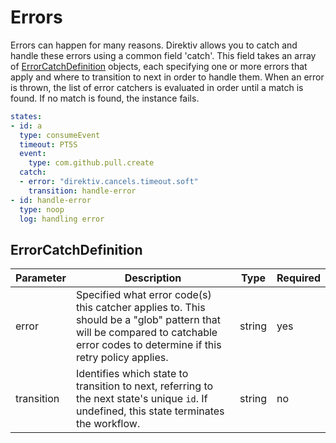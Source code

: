 # Errors

Errors can happen for many reasons. Direktiv allows you to catch and handle these errors using a common field 'catch'. This field takes an array of [ErrorCatchDefinition](#errorcatchdefinition) objects, each specifying one or more errors that apply and where to transition to next in order to handle them. When an error is thrown, the list of error catchers is evaluated in order until a match is found. If no match is found, the instance fails. 

```yaml
states:
- id: a
  type: consumeEvent
  timeout: PT5S
  event:
    type: com.github.pull.create
  catch: 
  - error: "direktiv.cancels.timeout.soft"
    transition: handle-error
- id: handle-error
  type: noop
  log: handling error
```

## ErrorCatchDefinition

| Parameter | Description | Type | Required |
| --- | --- | --- | --- |
| error | Specified what error code(s) this catcher applies to. This should be a "glob" pattern that will be compared to catchable error codes to determine if this retry policy applies. | string | yes |
| transition | Identifies which state to transition to next, referring to the next state's unique `id`. If undefined, this state terminates the workflow. | string | no |


